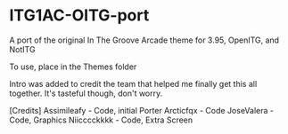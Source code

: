 # ITG1AC-OITG-port
A port of the original In The Groove Arcade theme for 3.95, OpenITG, and NotITG

To use, place in the Themes folder

Intro was added to credit the team that helped me finally get this all together. It's tasteful though, don't worry.



[Credits]
Assimileafy - Code, initial Porter
Arcticfqx - Code
JoseValera - Code, Graphics
Niicccckkkk - Code, Extra Screen
